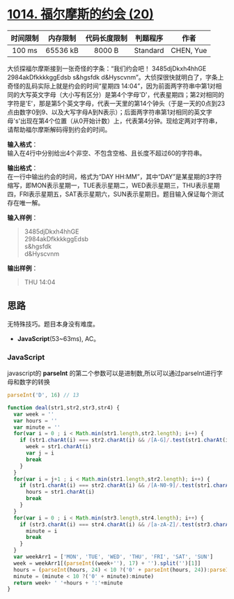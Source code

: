 # [1014. 福尔摩斯的约会 (20)][title]

| 时间限制 | 内存限制 | 代码长度限制 | 判题程序 |   作者   |
|:-------:|:-------:|:----------:|:-------:|:-------:|
|  100 ms | 65536 kB|   8000 B   | Standard|CHEN, Yue|

大侦探福尔摩斯接到一张奇怪的字条：“我们约会吧！ 3485djDkxh4hhGE 2984akDfkkkkggEdsb s&hgsfdk d&Hyscvnm”。大侦探很快就明白了，字条上奇怪的乱码实际上就是约会的时间“星期四 14:04”，因为前面两字符串中第1对相同的大写英文字母（大小写有区分）是第4个字母'D'，代表星期四；第2对相同的字符是'E'，那是第5个英文字母，代表一天里的第14个钟头（于是一天的0点到23点由数字0到9、以及大写字母A到N表示）；后面两字符串第1对相同的英文字母's'出现在第4个位置（从0开始计数）上，代表第4分钟。现给定两对字符串，请帮助福尔摩斯解码得到约会的时间。

**输入格式**：  
输入在4行中分别给出4个非空、不包含空格、且长度不超过60的字符串。

**输出格式**：  
在一行中输出约会的时间，格式为“DAY HH:MM”，其中“DAY”是某星期的3字符缩写，即MON表示星期一，TUE表示星期二，WED表示星期三，THU表示星期四，FRI表示星期五，SAT表示星期六，SUN表示星期日。题目输入保证每个测试存在唯一解。

**输入样例**：
> 3485djDkxh4hhGE  
> 2984akDfkkkkggEdsb  
> s&hgsfdk  
> d&Hyscvnm  

**输出样例**：
> THU 14:04

## 思路
无特殊技巧。题目本身没有难度。


- **JavaScript**(53~63ms), AC。



### JavaScript
javascript的 **parseInt** 的第二个参数可以是进制数,所以可以通过parseInt进行字母和数字的转换
```javascript
parseInt('D', 16) // 13
```

```javascript
function deal(str1,str2,str3,str4) {
  var week = ''
  var hours = ''
  var minute = ''
  for(var i = 0 ; i < Math.min(str1.length,str2.length); i++) {
    if (str1.charAt(i) === str2.charAt(i) && /[A-G]/.test(str1.charAt(i))) {
      week = str1.charAt(i)
      var j = i
      break
    }
  }
  for(var i = j+1 ; i < Math.min(str1.length,str2.length); i++) {
    if (str1.charAt(i) === str2.charAt(i) && /[A-N0-9]/.test(str1.charAt(i))) {
      hours = str1.charAt(i)
      break
    }
  }
  for(var i = 0 ; i < Math.min(str3.length,str4.length); i++) {
    if (str3.charAt(i) === str4.charAt(i) && /[a-zA-Z]/.test(str3.charAt(i))) {
      minute = i
      break
    }
  }
  var weekArr1 = ['MON', 'TUE', 'WED', 'THU', 'FRI', 'SAT', 'SUN']
  week = weekArr1[(parseInt((week+''), 17) + '').split('')[1]]
  hours = (parseInt(hours, 24) < 10 ?('0' + parseInt(hours, 24)):parseInt(hours, 24))
  minute = (minute < 10 ?('0' + minute):minute)
  return week+ ' '+hours + ':'+minute
}
```
[title]: https://www.patest.cn/contests/pat-b-practise/1014
